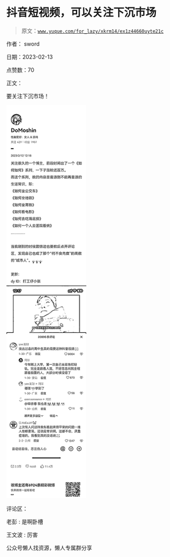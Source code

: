 # 抖音短视频，可以关注下沉市场

> 原文：[`www.yuque.com/for_lazy/xkrm14/ex1z44660uyte21c`](https://www.yuque.com/for_lazy/xkrm14/ex1z44660uyte21c)



作者： sword



日期：2023-02-13



点赞数：70



正文：



要关注下沉市场！



![](img/39b4ad5d70ad97db3214534abc7cad1e.png)



评论区：



老彭 : 是啊卧槽



王文波 : 厉害



公众号懒人找资源，懒人专属群分享

